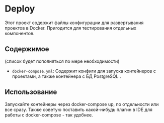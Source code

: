 # Deploy

Этот проект содержит файлы конфигурации для развертывания проектов в Docker.
Пригодится для тестирования отдельных компонентов.

## Содержимое
 (список будет пополняться по мере необходимости)
- `docker-compose.yml`: Содержит конфиги для запуска контейнеров с проектами, а также контейнера с БД PostgreSQL .

## Использование

Запускайте контейнеры через docker-compose up, по отдельности или все сразу.
Также советую поставить какой-нибудь плагин в IDE для работы с docker-compose - так удобнее.

